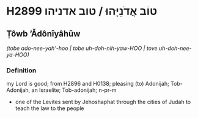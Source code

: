 # H2899 טוֹב אֲדֹנִיָּהוּ / טוב אדניהו

## Ṭôwb ʼĂdônîyâhûw

_(tobe ado-nee-yah'-hoo | tobe uh-doh-nih-yaw-HOO | tove uh-doh-nee-ya-HOO)_

### Definition

my Lord is good; from H2896 and H0138; pleasing (to) Adonijah; Tob-Adonijah, an Israelite; Tob-adonijah; n-pr-m

- one of the Levites sent by Jehoshaphat through the cities of Judah to teach the law to the people
